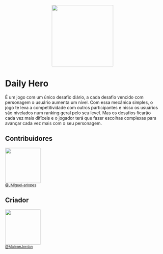   <div align="center"> 
  <img src="https://user-images.githubusercontent.com/49694644/252180176-35ffc22a-645c-42f7-9748-32dca0bf86cb.png" width="200" />
  </div>

# Daily Hero
É um jogo com um único desafio diário, a cada desafio vencido com personagem o usuário aumenta um nível. Com essa mecânica simples, o jogo te leva a competitividade com outros participantes e nisso os usuários são nivelados num ranking geral pelo seu level. Mas os desafios ficarão cada vez mais difíceis e o jogador terá que fazer escolhas complexas para avançar cada vez mais com o seu personagem.

## Contribuidores

[<img src="https://avatars.githubusercontent.com/u/122653448?v=4" width="115"><br><small>@JMiguel-arlopes</small>](https://github.com/JMiguel-arlopes) 

## Criador 
[<img src="https://avatars.githubusercontent.com/u/49694644?v=4" width="115"><br><small>@MaiconJordan</small>](https://github.com/MaiconJordan) 
